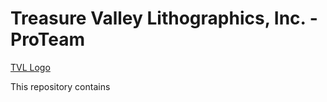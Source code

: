 # Treasure Valley Lithographics, Inc. - ProTeam

[TVL Logo](/assests/img/tvl.jfif)

This repository contains 
